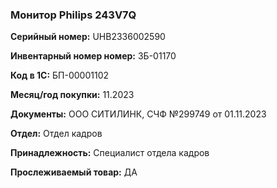 ### Монитор Philips 243V7Q </br>

**Серийный номер:** UHB2336002590</br>

**Инвентарный номер номер:** ЗБ-01170 </br>

**Код в 1С:** БП-00001102 </br>

**Месяц/год покупки:** 11.2023 </br>

**Документы:** ООО СИТИЛИНК, СЧФ №299749 от 01.11.2023</br>

**Отдел:** Отдел кадров </br>

**Принадлежность:** Специалист отдела кадров </br>

**Прослеживаемый товар:** ДА
